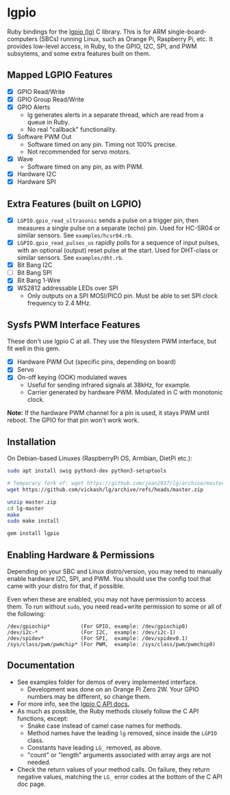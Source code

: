 # lgpio

Ruby bindings for the [lgpio (lg)](https://github.com/joan2937/lg) C library. This is for ARM single-board-computers (SBCs) running Linux, such as Orange Pi, Raspberry Pi, etc. It provides low-level access, in Ruby, to the GPIO, I2C, SPI, and PWM subsytems, and some extra features built on them.

## Mapped LGPIO Features
- [x] GPIO Read/Write
- [x] GPIO Group Read/Write
- [x] GPIO Alerts
  - lg generates alerts in a separate thread, which are read from a queue in Ruby.
  - No real "callback" functionality.
- [x] Software PWM Out
  - Software timed on any pin. Timing not 100% precise.
  - Not recommended for servo motors.
- [x] Wave
  - Software timed on any pin, as with PWM.
- [x] Hardware I2C
- [x] Hardware SPI

## Extra Features (built on LGPIO)
- [x] `LGPIO.gpio_read_ultrasonic` sends a pulse on a trigger pin, then measures a single pulse on a separate (echo) pin. Used for HC-SR04 or similar sensors. See `examples/hcsr04.rb`.
- [x] `LGPIO.gpio_read_pulses_us` rapidly polls for a sequence of input pulses, with an optional (output) reset pulse at the start. Used for DHT-class or similar sensors. See `examples/dht.rb`.
- [x] Bit Bang I2C
- [ ] Bit Bang SPI
- [x] Bit Bang 1-Wire
- [x] WS2812 addressable LEDs over SPI
  - Only outputs on a SPI MOSI/PICO pin. Must be able to set SPI clock frequency to 2.4 MHz.

## Sysfs PWM Interface Features
These don't use lgpio C at all. They use the filesystem PWM interface, but fit well in this gem.

- [x] Hardware PWM Out (specific pins, depending on board)
- [x] Servo
- [x] On-off keying (OOK) modulated waves
  - Useful for sending infrared signals at 38kHz, for example.
  - Carrier generated by hardware PWM. Modulated in C with monotonic clock.

**Note:** If the hardware PWM channel for a pin is used, it stays PWM until reboot. The GPIO for that pin won't work work.

## Installation
On Debian-based Linuxes (RaspberryPi OS, Armbian, DietPi etc.):
```bash
sudo apt install swig python3-dev python3-setuptools

# Temporary fork of: wget https://github.com/joan2937/lg/archive/master.zip
wget https://github.com/vickash/lg/archive/refs/heads/master.zip

unzip master.zip
cd lg-master
make
sudo make install

gem install lgpio
```

## Enabling Hardware & Permissions
Depending on your SBC and Linux distro/version, you may need to manually enable hardware I2C, SPI, and PWM. You should use the config tool that came with your distro for that, if possible.

Even when these are enabled, you may not have permission to access them. To run without `sudo`, you need read+write permission to some or all of the following:
```
/dev/gpiochip*          (For GPIO, example: /dev/gpiochip0)
/dev/i2c-*              (For I2C,  example: /dev/i2c-1)
/dev/spidev*            (For SPI,  example: /dev/spidev0.1)
/sys/class/pwm/pwmchip* (For PWM,  example: /sys/class/pwm/pwmchip0)
```

## Documentation
- See examples folder for demos of every implemented interface.
  - Development was done on an Orange Pi Zero 2W. Your GPIO numbers may be different, so change them.
- For more info, see the [lgpio C API docs.](https://abyz.me.uk/lg/lgpio.html)
- As much as possible, the Ruby methods closely follow the C API functions, except:
  - Snake case instead of camel case names for methods.
  - Method names have the leading `lg` removed, since inside the `LGPIO` class.
  - Constants have leading `LG_` removed, as above.
  - "count" or "length" arguments associated with array args are not needed.
- Check the return values of your method calls. On failure, they return negative values, matching the `LG_` error codes at the bottom of the C API doc page.
